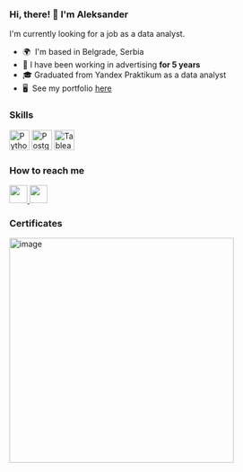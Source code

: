 ### Hi, there! 👋 I'm Aleksander
I'm currently looking for a job as a data analyst.

*   🌍  I'm based in Belgrade, Serbia
*   💼  I have been working in advertising **for 5 years** 
*   🎓 Graduated from Yandex Praktikum as a data analyst
*   🖥️  See my portfolio [here](http://https://github.com/aaallexandr/My-Projects)
  
### Skills 
<p align="left">
<a href="https://www.python.org/" target="_blank" rel="noreferrer"><img src="https://raw.githubusercontent.com/danielcranney/readme-generator/main/public/icons/skills/python-colored.svg" width="36" height="36" alt="Python" /></a> 
<a href="https://www.postgresql.org/" target="_blank" rel="noreferrer"><img src="https://raw.githubusercontent.com/danielcranney/readme-generator/main/public/icons/skills/postgresql-colored.svg" width="36" height="36" alt="PostgreSQL" /></a>
<a href="https://www.postgresql.org/" target="_blank" rel="noreferrer"><img src="https://b-new.be/wp-content/uploads/2020/07/TB.png" width="36" height="36" alt="Tableau" /></a>
</p>
                    
### How to reach me
                  
<p align="left">
<a href="https://www.facebook.com/aleksander" target="_blank" rel="noreferrer">
<picture>
<source media="(prefers-color-scheme: dark)" srcset="https://raw.githubusercontent.com/danielcranney/readme-generator/main/public/icons/socials/facebook-dark.svg" />
<source media="(prefers-color-scheme: light)" srcset="https://raw.githubusercontent.com/danielcranney/readme-generator/main/public/icons/socials/facebook.svg" />
<img src="https://raw.githubusercontent.com/danielcranney/readme-generator/main/public/icons/socials/facebook.svg" width="32" height="32" />
</picture>
</a>
<a href="https://www.linkedin.com/in/aleksander-aleksakhin/" target="_blank" rel="noreferrer">
<picture>
<source media="(prefers-color-scheme: dark)" srcset="https://raw.githubusercontent.com/danielcranney/readme-generator/main/public/icons/socials/linkedin-dark.svg" />
<source media="(prefers-color-scheme: light)" srcset="https://raw.githubusercontent.com/danielcranney/readme-generator/main/public/icons/socials/linkedin.svg" />
<img src="https://raw.githubusercontent.com/danielcranney/readme-generator/main/public/icons/socials/linkedin.svg" width="32" height="32" />
</picture>
</a></p>

### Certificates

[<img width="400" alt="image" src="https://github.com/aaallexandr/About-Me/assets/126966529/3363a4f3-48d4-4a8a-a434-26c38b158995">](https://drive.google.com/file/d/18mDR9cHZLDsEKo2zzXvPCzEegvs_z0bi/view?usp=sharing)



